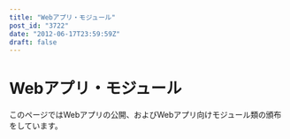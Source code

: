 ```yaml
---
title: "Webアプリ・モジュール"
post_id: "3722"
date: "2012-06-17T23:59:59Z"
draft: false
---
```


# Webアプリ・モジュール

このページではWebアプリの公開、およびWebアプリ向けモジュール類の頒布をしています。
